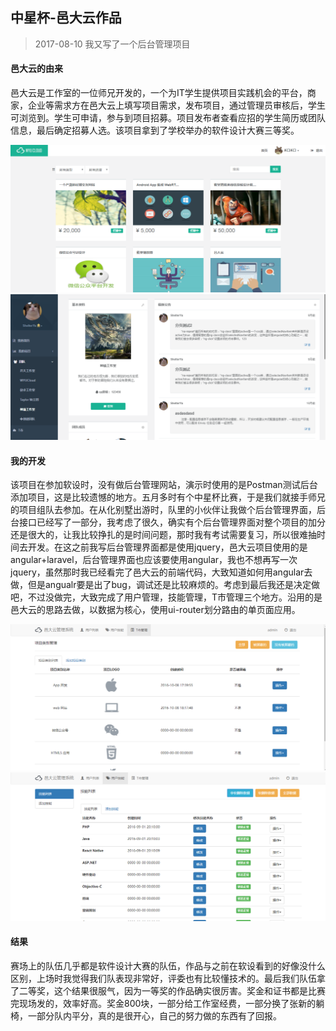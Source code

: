 中星杯-邑大云作品
--------
> 2017-08-10  我又写了一个后台管理项目

#### 邑大云的由来

邑大云是工作室的一位师兄开发的，一个为IT学生提供项目实践机会的平台，商家，企业等需求方在邑大云上填写项目需求，发布项目，通过管理员审核后，学生可浏览到。学生可申请，参与到项目招募。项目发布者查看应招的学生简历或团队信息，最后确定招募人选。该项目拿到了学校举办的软件设计大赛三等奖。

![邑大云](img/邑大云1.png)
![邑大云](img/邑大云2.png)

#### 我的开发

该项目在参加软设时，没有做后台管理网站，演示时使用的是Postman测试后台添加项目，这是比较遗憾的地方。五月多时有个中星杯比赛，于是我们就接手师兄的项目组队去参加。在从化别墅出游时，队里的小伙伴让我做个后台管理界面，后台接口已经写了一部分，我考虑了很久，确实有个后台管理界面对整个项目的加分还是很大的，让我比较挣扎的是时间问题，那时我有考试需要复习，所以很难抽时间去开发。在这之前我写后台管理界面都是使用jquery，邑大云项目使用的是angular+laravel，后台管理界面也应该要使用angular，我也不想再写一次jquery，虽然那时我已经看完了邑大云的前端代码，大致知道如何用angular去做，但是angualr要是出了bug，调试还是比较麻烦的。考虑到最后我还是决定做吧，不过没做完，大致完成了用户管理，技能管理，T市管理三个地方。沿用的是邑大云的思路去做，以数据为核心，使用ui-router划分路由的单页面应用。

![邑大云后台](img/邑大云后台1.png)
![邑大云后台](img/邑大云后台2.png)

#### 结果

赛场上的队伍几乎都是软件设计大赛的队伍，作品与之前在软设看到的好像没什么区别，上场时我觉得我们队表现非常好，评委也有比较懂技术的。最后我们队伍拿了二等奖，这个结果很服气，因为一等奖的作品确实很厉害。奖金和证书都是比赛完现场发的，效率好高。奖金800块，一部分给工作室经费，一部分换了张新的躺椅，一部分队内平分，真的是很开心，自己的努力做的东西有了回报。

